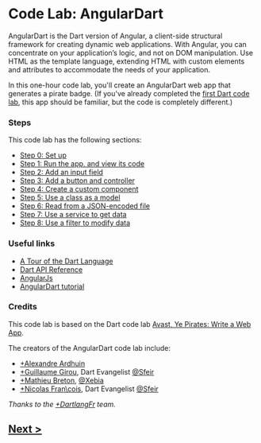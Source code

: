 Code Lab: AngularDart
=================

AngularDart is the Dart version of Angular,
a client-side structural framework for creating dynamic web applications.
With Angular, you can concentrate on your application’s logic, and not on DOM manipulation.
Use HTML as the template language, extending HTML with custom elements and attributes
to accommodate the needs of your application.

In this one-hour code lab, you'll create an AngularDart web app
that generates a pirate badge.
(If you've already completed the [first Dart code lab](https://www.dartlang.org/codelabs/darrrt/),
this app should be familiar, but the code is completely different.)

<!-- put screenshot here? -->


### Steps

This code lab has the following sections:

* [Step 0: Set up](docs/step-0.md)
* [Step 1: Run the app, and view its code](docs/step-1.md)
* [Step 2: Add an input field](docs/step-2.md)
* [Step 3: Add a button and controller](docs/step-3.md)
* [Step 4: Create a custom component](docs/step-4.md)
* [Step 5: Use a class as a model](docs/step-5.md)
* [Step 6: Read from a JSON-encoded file](docs/step-6.md)
* [Step 7: Use a service to get data](docs/step-7.md)
* [Step 8: Use a filter to modify data](docs/step-8.md)


### Useful links

- [A Tour of the Dart Language][2]
- [Dart API Reference][3]
- [AngularJs][4]
- [AngularDart tutorial][5]


### Credits

This code lab is based on the Dart code lab
[Avast, Ye Pirates: Write a Web App](https://www.dartlang.org/codelabs/darrrt/).

The creators of the AngularDart code lab include:

- [+Alexandre Ardhuin](https://plus.google.com/101145059477513456972)
- [+Guillaume Girou](https://plus.google.com/+GuillaumeGirou), Dart Evangelist [@Sfeir](http://www.sfeir.com/)
- [+Mathieu Breton](https://twitter.com/MatBreton), [@Xebia](http://www.xebia.fr)
- [+Nicolas Fran\cois](https://plus.google.com/+NicolasFrancois), Dart Evangelist [@Sfeir](http://www.sfeir.com/)

_Thanks to the [+DartlangFr](http://gplus.to/dartlangfr) team._  

## [Next >](docs/step-0.md)

  [1]: https://www.dartlang.org/
  [2]: https://www.dartlang.org/docs/dart-up-and-running/contents/ch02.html
  [3]: http://api.dartlang.org/docs/channels/stable/latest/
  [4]: http://angularjs.org/
  [5]: https://github.com/angular/angular.dart.tutorial
  [feedback]: https://docs.google.com/forms/d/1F0ZE-ZfNyNm-MQtEzq1xmvv9Y5g6exAFs9zXH65Bb18/viewform?entry.1890092742=At%C2%A0Dart+Flight+School,+Paris,+Jan.+20th,+2014&entry.475282761
